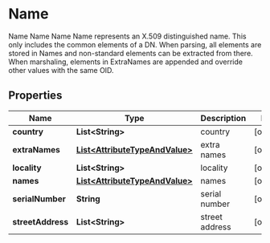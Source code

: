 

# Name

Name Name Name Name represents an X.509 distinguished name. This only includes the common elements of a DN. When parsing, all elements are stored in Names and non-standard elements can be extracted from there. When marshaling, elements in ExtraNames are appended and override other values with the same OID.
## Properties

Name | Type | Description | Notes
------------ | ------------- | ------------- | -------------
**country** | **List&lt;String&gt;** | country |  [optional]
**extraNames** | [**List&lt;AttributeTypeAndValue&gt;**](AttributeTypeAndValue.md) | extra names |  [optional]
**locality** | **List&lt;String&gt;** | locality |  [optional]
**names** | [**List&lt;AttributeTypeAndValue&gt;**](AttributeTypeAndValue.md) | names |  [optional]
**serialNumber** | **String** | serial number |  [optional]
**streetAddress** | **List&lt;String&gt;** | street address |  [optional]



